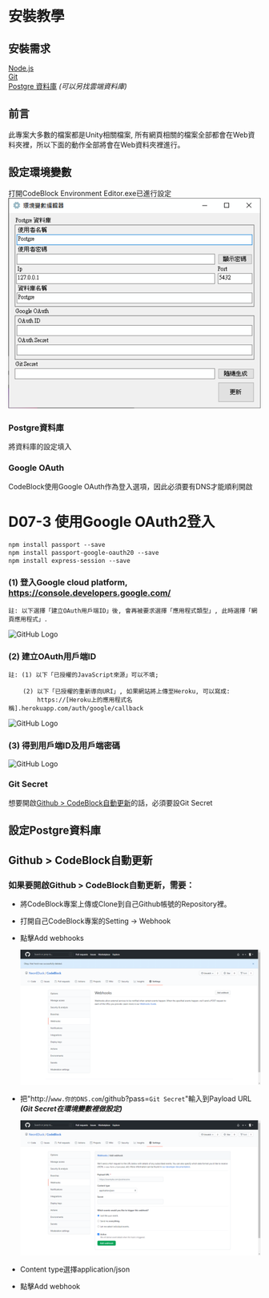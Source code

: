 # 安裝教學

## 安裝需求
[Node.js](https://nodejs.org/)  
[Git](https://git-scm.com/downloads)  
[Postgre 資料庫](https://www.postgresql.org/download/) *(可以另找雲端資料庫)*

## 前言
此專案大多數的檔案都是Unity相關檔案, 所有網頁相關的檔案全部都會在Web資料夾裡，所以下面的動作全部將會在Web資料夾裡進行。

## 設定環境變數
打開CodeBlock Environment Editor.exe已進行設定  
<img src="imgs/CodeBlock Environment Editor.png" alt="CodeBlock Environment Editor"/>

### **Postgre資料庫**
將資料庫的設定填入

### **Google OAuth**
CodeBlock使用Google OAuth作為登入選項，因此必須要有DNS才能順利開啟
# D07-3 使用Google OAuth2登入

```
npm install passport --save
npm install passport-google-oauth20 --save
npm install express-session --save
```

### (1) 登入Google cloud platform, https://console.developers.google.com/
```
註: 以下選擇「建立OAuth用戶端ID」後, 會再被要求選擇「應用程式類型」, 此時選擇「網頁應用程式」.
```

![GitHub Logo](/imgs/A-01.jpg)

### (2) 建立OAuth用戶端ID
```
註: (1) 以下「已授櫂的JavaScript來源」可以不填;

    (2) 以下「已授櫂的重新導向URI」, 如果網站將上傳至Heroku, 可以寫成:
        https://[Heroku上的應用程式名稱].herokuapp.com/auth/google/callback
```

![GitHub Logo](/imgs/A-02.jpg)

### (3) 得到用戶端ID及用戶端密碼
![GitHub Logo](/imgs/A-03.jpg)


### **Git Secret**
想要開啟[Github > CodeBlock自動更新](#GHCB)的話，必須要設Git Secret

## 設定Postgre資料庫


## Github > CodeBlock自動更新<a name="GHCB"></a>
### 如果要開啟Github > CodeBlock自動更新，需要：
- 將CodeBlock專案上傳或Clone到自己Github帳號的Repository裡。
- 打開自己CodeBlock專案的Setting -> Webhook
- 點擊Add webhooks

  <img src="imgs/Webhook.png" alt="Webhook"/>

- 把"http://```www.你的DNS.com```/github?pass=```Git Secret```"輸入到Payload URL ***(Git Secret在環境變數裡做設定)***

  <img src="imgs/Payload.png" alt="Payload"/>

- Content type選擇application/json
- 點擊Add webhook

